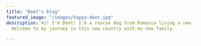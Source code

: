 ```yaml
---
title: "Deet's blog"
featured_image: "/images/happy-deet.jpg"
description: Hi! I'm Deet! I'm a rescue dog from Romania living a new life in Finland.
  Welcome to my journey in this new country with my new family.

---
```


